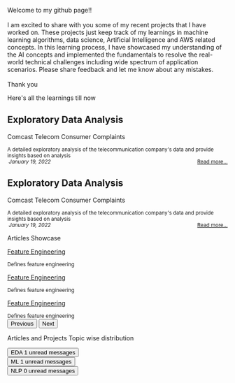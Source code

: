 <body id="myPage">
  <div id="about">
    <div class='container-fluid'>
      <div class="row px-2 py-2 mb-2">
        <div class='card text-secondary bg-white border-0 rounded px-1 h-100'>
          <div class='card-body py-0 m-0 bg-transparent'>
            <p class='card-text'> Welcome to my github page!! <br>
              <br> I am excited to share with you some of my recent projects that I have worked on. These projects just keep track of my learnings in machine learning algorithms, data science, Artificial Intelligence and AWS related concepts. In this learning process, I have showcased my understanding of the AI concepts and implemented the fundamentals to resolve the real-world technical challenges including wide spectrum of application scenarios. Please share feedback and let me know about any mistakes. <br>
              <br>Thank you
            </p>
          </div>
        </div>
      </div>
    </div>
  </div>
  <div id="projects">
    <div class="container-fluid">
      <div class="row p-0 mt-3">
        <p class="text-success fs-6 fw-bold">Here's all the learnings till now&nbsp; <i class="fa fa-angle-double-down"></i>
        </p>
      </div>
      <div class="row px-2 py-2 mb-2">
        <div class='card bg-light border-1 px-1 rounded h-100'>
          <div class="card-header border-0 bg-transparent">
            <h2 class="card-title">
              <strong>Exploratory Data Analysis</strong>
            </h2>
          </div>
          <div class='card-body py-0 m-0 bg-transparent'>
            <p class="text-muted fs-6 fw-bold">Comcast Telecom Consumer Complaints</p>
            <small class='card-text' id='data-card-text'>A detailed exploratory analysis of the telecommunication company's data and provide insights based on analysis</small>
          </div>
          <div class="card-footer border-0 bg-transparent text-muted">
            <small>
              <i class='fa fa-calendar'>&nbsp;January 19, 2022</i>
              <span style="float:right;">
                <a class="card-link" href="/docs/Comcast Telecom Consumer Complaints.ipynb - Colaboratory.html"> Read more... </a>
              </span>
            </small>
          </div>
        </div>
      </div>
      <div class="row px-2 py-2 mb-2">
        <div class='card bg-light border-1 px-1 rounded h-100'>
          <div class="card-header border-0 bg-transparent">
            <h2 class="card-title">
              <strong>Exploratory Data Analysis</strong>
            </h2>
          </div>
          <div class='card-body py-0 m-0 bg-transparent'>
            <p class="text-muted fs-6 fw-bold">Comcast Telecom Consumer Complaints</p>
            <small class='card-text' id='data-card-text'>A detailed exploratory analysis of the telecommunication company's data and provide insights based on analysis</small>
          </div>
          <div class="card-footer border-0 bg-transparent text-muted">
            <small>
              <i class='fa fa-calendar'>&nbsp;January 19, 2022</i>
              <span style="float:right;">
                <a class="card-link" href="/docs/Comcast Telecom Consumer Complaints.ipynb - Colaboratory.html"> Read more... </a>
              </span>
            </small>
          </div>
        </div>
      </div>
    </div>
  </div>
  <!-- Container (Contact Section) -->
  <div id="articles">
    <div class="container-fluid p-1">
      <div class="row">
        <p class="text-success fs-6 fw-bold">Articles Showcase&nbsp; <i class="fa fa-angle-double-down"></i>
        </p>
      </div>
      <div class="row">
        <div id="myCarousel" class="carousel slide my-0 py-0 px-5 " data-bs-ride="carousel">
          <!-- Wrapper for slides -->
          <div class="carousel-inner ">
            <div class="carousel-item active">
              <div class="container-fluid bg-light">
                <div class="row mb-2">
                  <div class='card bg-light border-0 rounded h-100'>
                    <div class='card-body py-0 m-0 bg-transparent'>
                      <p class="text-muted fs-6 fw-bold">
                        <a class="
link-secondary text-decoration-none fw-bold" href="/docs/Feature_Selection.html">Feature Engineering</a>
                      </p>
                      <small class='card-text' id='data-card-text'>Defines feature engineering</small>
                    </div>
                  </div>
                </div>
              </div>
            </div>
            <div class="carousel-item bg-light">
              <div class="container-fluid bg-light">
                <div class="row mb-2">
                  <div class='card bg-light border-0 rounded h-100'>
                    <div class='card-body py-0 m-0 bg-transparent'>
                      <p class="text-muted fs-6 fw-bold">
                        <a class="link-secondary text-decoration-none fw-bold" href="/docs/Feature_Selection.html">Feature Engineering</a>
                      </p>
                      <small class='card-text' id='data-card-text'>Defines feature engineering</small>
                    </div>
                  </div>
                </div>
              </div>
            </div>
            <div class="carousel-item bg-light">
              <div class="container-fluid bg-light">
                <div class="row mb-2">
                  <div class='card bg-light border-0 px-1 rounded h-100'>
                    <div class='card-body py-0 m-0 bg-transparent'>
                      <p class="text-muted fs-6 fw-bold">
                        <a class="link-secondary text-decoration-none fw-bold" href="/docs/Feature_Selection.html">Feature Engineering</a>
                      </p>
                      <small class='card-text' id='data-card-text'>Defines feature engineering</small>
                    </div>
                  </div>
                </div>
              </div>
            </div>
          </div>
          <!-- Left and right controls -->
          <button class="carousel-control-prev" type="button" data-bs-target="#myCarousel" data-bs-slide="prev">
            <span class="text-muted fs-3 fw-bold">
              <i class="fa fa-angle-left text-danger"></i>
            </span>
            <span class="sr-only">Previous</span>
          </button>
          <button class="carousel-control-next" type="button" data-bs-target="#myCarousel" data-bs-slide="next">
            <span class="text-muted fs-3 fw-bold">
              <i class="fa fa-angle-right text-danger"></i>
            </span>
            <span class="visually-hidden">Next</span>
          </button>
        </div>
      </div>
    </div>
  </div>
  <div id="topics">
    <div class="container-fluid p-1 mt-2">
      <div class="row">
        <p class="text-success fs-6 fw-bold">Articles and Projects Topic wise distribution </p>
      </div>
      <div class="row">
        <div class="col">
          <button type="button" class="btn py-0 btn-secondary btn-sm position-relative"> EDA <span class="position-absolute top-0 start-100 translate-middle badge rounded-pill bg-success"> 1 <span class="visually-hidden">unread messages</span>
            </span>
          </button>
        </div>
        <div class="col">
          <button type="button" class="btn py-0 btn-secondary btn-sm position-relative"> ML <span class="position-absolute top-0 start-100 translate-middle badge rounded-pill bg-success"> 1 <span class="visually-hidden">unread messages</span>
            </span>
          </button>
        </div>
        <div class="col">
          <button type="button" class="btn py-0 btn-secondary btn-sm position-relative"> NLP <span class="position-absolute top-0 start-100 translate-middle badge rounded-pill bg-success"> 0 <span class="visually-hidden">unread messages</span>
            </span>
          </button>
        </div>
      </div>
    </div>
  </div>
</body>
